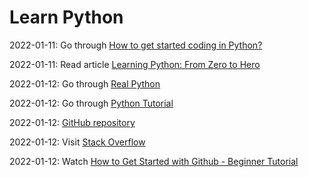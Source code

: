 # Learn Python

2022-01-11: Go through [How to get started coding in Python?](https://nbviewer.org/github/Tanu-N-Prabhu/Python/blob/master/How_to_get_started_coding_in_Python%3F.ipynb)

2022-01-11: Read article [Learning Python: From Zero to Hero](https://www.iamtk.co/learning-python-from-zero-to-hero)

2022-01-12: Go through [Real Python](https://realpython.com/start-here/)

2022-01-12: Go through [Python Tutorial](https://docs.python.org/3/tutorial/index.html)

2022-01-12: [GitHub repository](https://github.com/geekcomputers/Python)

2022-01-12: Visit [Stack Overflow](https://stackoverflow.com/questions/tagged/python)

2022-01-12: Watch [How to Get Started with Github - Beginner Tutorial](https://www.youtube.com/watch?v=73I5dRucCd)
